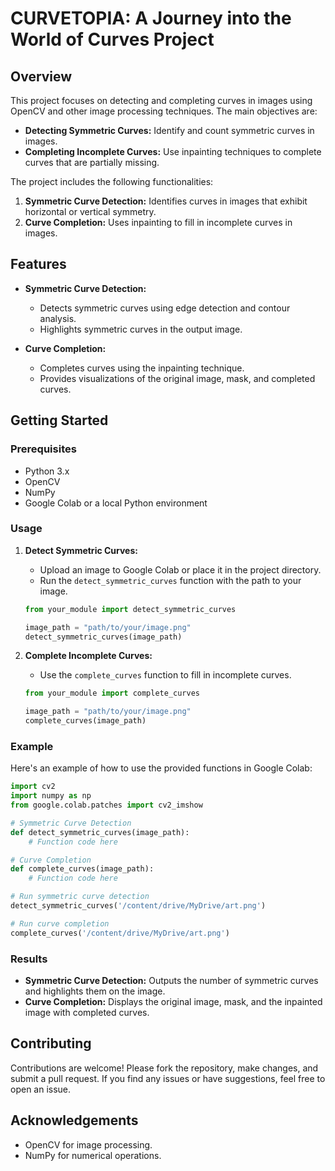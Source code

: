 # CURVETOPIA: A Journey into the World of Curves Project

## Overview

This project focuses on detecting and completing curves in images using OpenCV and other image processing techniques. The main objectives are:

- **Detecting Symmetric Curves:** Identify and count symmetric curves in images.
- **Completing Incomplete Curves:** Use inpainting techniques to complete curves that are partially missing.

The project includes the following functionalities:
1. **Symmetric Curve Detection:** Identifies curves in images that exhibit horizontal or vertical symmetry.
2. **Curve Completion:** Uses inpainting to fill in incomplete curves in images.

## Features

- **Symmetric Curve Detection:**
  - Detects symmetric curves using edge detection and contour analysis.
  - Highlights symmetric curves in the output image.

- **Curve Completion:**
  - Completes curves using the inpainting technique.
  - Provides visualizations of the original image, mask, and completed curves.

## Getting Started

### Prerequisites

- Python 3.x
- OpenCV
- NumPy
- Google Colab or a local Python environment

### Usage

1. **Detect Symmetric Curves:**

   - Upload an image to Google Colab or place it in the project directory.
   - Run the `detect_symmetric_curves` function with the path to your image.

   ```python
   from your_module import detect_symmetric_curves

   image_path = "path/to/your/image.png"
   detect_symmetric_curves(image_path)
   ```

2. **Complete Incomplete Curves:**

   - Use the `complete_curves` function to fill in incomplete curves.

   ```python
   from your_module import complete_curves

   image_path = "path/to/your/image.png"
   complete_curves(image_path)
   ```

### Example

Here's an example of how to use the provided functions in Google Colab:

```python
import cv2
import numpy as np
from google.colab.patches import cv2_imshow

# Symmetric Curve Detection
def detect_symmetric_curves(image_path):
    # Function code here

# Curve Completion
def complete_curves(image_path):
    # Function code here

# Run symmetric curve detection
detect_symmetric_curves('/content/drive/MyDrive/art.png')

# Run curve completion
complete_curves('/content/drive/MyDrive/art.png')
```

### Results

- **Symmetric Curve Detection:** Outputs the number of symmetric curves and highlights them on the image.
- **Curve Completion:** Displays the original image, mask, and the inpainted image with completed curves.

## Contributing

Contributions are welcome! Please fork the repository, make changes, and submit a pull request. If you find any issues or have suggestions, feel free to open an issue.


## Acknowledgements

- OpenCV for image processing.
- NumPy for numerical operations.
